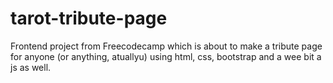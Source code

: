 # tarot-tribute-page
Frontend project from Freecodecamp which is about to make a tribute page for anyone (or anything, atuallyu) using html, css, bootstrap and a wee bit a js as well. 
